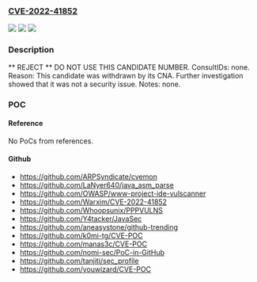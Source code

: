 ### [CVE-2022-41852](https://cve.mitre.org/cgi-bin/cvename.cgi?name=CVE-2022-41852)
![](https://img.shields.io/static/v1?label=Product&message=n%2Fa&color=blue)
![](https://img.shields.io/static/v1?label=Version&message=n%2Fa&color=blue)
![](https://img.shields.io/static/v1?label=Vulnerability&message=n%2Fa&color=blue)

### Description

** REJECT ** DO NOT USE THIS CANDIDATE NUMBER. ConsultIDs: none. Reason: This candidate was withdrawn by its CNA. Further investigation showed that it was not a security issue. Notes: none.

### POC

#### Reference
No PoCs from references.

#### Github
- https://github.com/ARPSyndicate/cvemon
- https://github.com/LaNyer640/java_asm_parse
- https://github.com/OWASP/www-project-ide-vulscanner
- https://github.com/Warxim/CVE-2022-41852
- https://github.com/Whoopsunix/PPPVULNS
- https://github.com/Y4tacker/JavaSec
- https://github.com/aneasystone/github-trending
- https://github.com/k0mi-tg/CVE-POC
- https://github.com/manas3c/CVE-POC
- https://github.com/nomi-sec/PoC-in-GitHub
- https://github.com/tanjiti/sec_profile
- https://github.com/youwizard/CVE-POC

